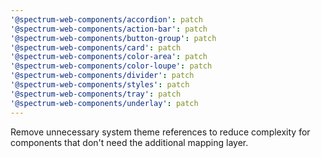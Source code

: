 ```yaml
---
'@spectrum-web-components/accordion': patch
'@spectrum-web-components/action-bar': patch
'@spectrum-web-components/button-group': patch
'@spectrum-web-components/card': patch
'@spectrum-web-components/color-area': patch
'@spectrum-web-components/color-loupe': patch
'@spectrum-web-components/divider': patch
'@spectrum-web-components/styles': patch
'@spectrum-web-components/tray': patch
'@spectrum-web-components/underlay': patch
---
```


Remove unnecessary system theme references to reduce complexity for components that don't need the additional mapping layer.
